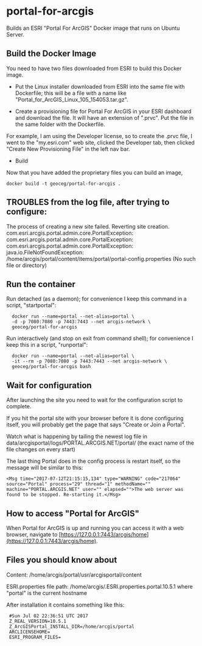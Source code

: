 # portal-for-arcgis
Builds an ESRI "Portal For ArcGIS" Docker image that runs on Ubuntu Server.

## Build the Docker Image

You need to have two files downloaded from ESRI to build this Docker image.

* Put the Linux installer downloaded from ESRI into the same file with Dockerfile;
this will be a file with a name like "Portal_for_ArcGIS_Linux_105_154053.tar.gz".

* Create a provisioning file for Portal For ArcGIS in your ESRI dashboard and download the file.
It will have an extension of ".prvc". Put the file in the same folder with the Dockerfile.

For example, I am using the Developer license, so to create the .prvc
file, I went to the "my.esri.com" web site, clicked the Developer tab,
then clicked "Create New Provisioning File" in the left nav bar.

* Build 

Now that you have added the proprietary files you can build an image, 
```
docker build -t geoceg/portal-for-arcgis .
```

## TROUBLES from the log file, after trying to configure:

<Msg time="2017-07-12T01:56:06,793" type="SEVERE" code="209024"
source="Portal Admin" process="23147" thread="14" methodName=""
machine="PORTAL" user="" elapsed="">The process of creating a new site
failed. Reverting site
creation. com.esri.arcgis.portal.admin.core.PortalException:
com.esri.arcgis.portal.admin.core.PortalException:
com.esri.arcgis.portal.admin.core.PortalException:
java.io.FileNotFoundException:
/home/arcgis/portal/content/items/portal/portal-config.properties (No
such file or directory)</Msg>


## Run the container 

Run detached (as a daemon); for convenience I keep this command in a script, "startportal":
```
  docker run --name=portal --net-alias=portal \
  -d -p 7080:7080 -p 7443:7443 --net arcgis-network \
  geoceg/portal-for-arcgis
```
Run interactively (and stop on exit from command shell);
for convenience I keep this in a script, "runportal":
```
  docker run --name=portal --net-alias=portal \
  -it --rm -p 7080:7080 -p 7443:7443 --net arcgis-network \
  geoceg/portal-for-arcgis bash
```

## Wait for configuration

After launching the site you need to wait for the configuration script to complete.

If you hit the portal site with your browser before it is done configuring itself,
you will probably get the page that says "Create or Join a Portal".

Watch what is happening by tailing the newest log file in
data/arcgisportal/logs/PORTAL.ARCGIS.NET/portal/ (the exact name of
the file changes on every start)

The last thing Portal does in the config process is restart itself, so the message will be similar to this:

```
<Msg time="2017-07-12T21:15:15,134" type="WARNING" code="217064" source="Portal" process="29" thread="1" methodName="" machine="PORTAL.ARCGIS.NET" user="" elapsed="">The web server was found to be stopped. Re-starting it.</Msg>
```

## How to access "Portal for ArcGIS"

When Portal for ArcGIS is up and running you can access it with a web browser, 
navigate to [https://127.0.0.1:7443/arcgis/home](https://127.0.0.1:7443/arcgis/home).

## Files you should know about

Content: /home/arcgis/portal/usr/arcgisportal/content

ESRI.properties file path: /home/arcgis/.ESRI.properties.portal.10.5.1
where "portal" is the current hostname

After installation it contains something like this:
```
 #Sun Jul 02 22:36:51 UTC 2017
 Z_REAL_VERSION=10.5.1
 Z_ArcGISPortal_INSTALL_DIR=/home/arcgis/portal
 ARCLICENSEHOME=
 ESRI_PROGRAM_FILES=
```
